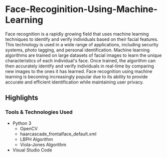 # Face-Recoginition-Using-Machine-Learning
Face recognition is a rapidly growing field that uses machine learning techniques to identify and verify individuals based on their facial features. 
This technology is used in a wide range of applications, including security systems, photo tagging, and personal identification. 
Machine learning algorithms are trained on large datasets of facial images to learn the unique characteristics of each individual's face. Once trained, the algorithm can then accurately identify and verify individuals in real-time by comparing new images to the ones it has learned. 
Face recognition using machine learning is becoming increasingly popular due to its ability to provide accurate and efficient identification while maintaining user privacy.
## Highlights
### Tools & Technologies Used
<ul>
  <li>Python 3
    <ul>
      <li>OpenCV</li>
      <li>haarcascade_frontalface_default.xml</li>
      <li>LBPH Algorithm</li>
      <li>Viola-Jones Algorithm</li>
    </ul>
  </li>
  <li>Visual Studio Code</li>
</ul>
